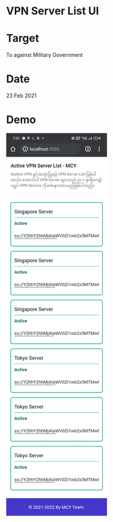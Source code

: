 # VPN Server List UI

# Target

To against Military Government 

# Date

23 Feb 2021

# Demo

![LoL](demo.jpg)
